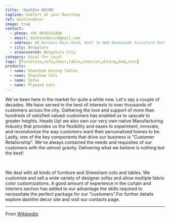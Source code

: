 ```yaml
---
title: 'dashInn DECOR'
tagline: Comfort at your Doorstep
ref: dashinndecor
image: true
contact:
  - phone: +91 9845552498
  - email: dashinndecor@gmail.com
  - address: #6 Hormavu Main Road, Next to H&O Banaswadi Furniture Market, 560043
  - city: Bengaluru
  - areacovered: Bengaluru City   
category: Vocal for Local
tags: [furniture,sofa,chair,table,interior,dining,bed,cots]
products:
  - name: Sheesham Dining Tables
  - name: Sheesham Cots
  - name: Sofas
  - name: Plywood Cots
---
```


  We've been here in the market for quite a while now. Let's say a couple of decades. We have served in the best of interests to over thousands of customers across the city. Gathering the love and support of more than hundreds of satisfied valued-customers has enabled us to upscale to greater heights. Heads Up! we also own our very own native Manufacturing Industry that provides us the flexibility and eases to experiment, innovate, and revolutionize the way customers want their personalized homes to be. Lastly, one of the key components that drive our business is "Customer Relationship". We've always contained the needs and requisites of our customers with the utmost gravity. Delivering what we believe is nothing but the best!

​

  We deal with all kinds of furniture and Sheesham cots and tables. We customize and sell a wide variety of designer sofas and allow multiple fabric color customizations. A good amount of experience in the curtain and interiors section has added to our advantage the skills required to necessitate the perfect package for our "customers".For further details explore dashInn decor site and visit our contacts page.

---

_From [Wikipedia](https://en.wikipedia.org/wiki/Patanjali_Ayurved)._
